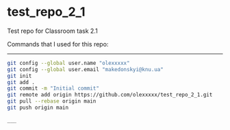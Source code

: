# test_repo_2_1
Test repo for Classroom task 2.1

Commands that I used for this repo:

___

```bash
git config --global user.name "olexxxxx"
git config --global user.email "makedonskyi@knu.ua"
git init
git add .
git commit -m "Initial commit"
git remote add origin https://github.com/olexxxxx/test_repo_2_1.git
git pull --rebase origin main
git push origin main

___
